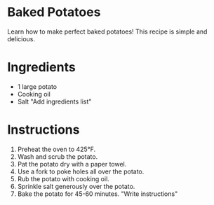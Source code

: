# Baked Potatoes

Learn how to make perfect baked potatoes! This recipe is simple and delicious.

# Ingredients

- 1 large potato
- Cooking oil
- Salt
  "Add ingredients list"

# Instructions

1. Preheat the oven to 425°F.
2. Wash and scrub the potato.
3. Pat the potato dry with a paper towel.
4. Use a fork to poke holes all over the potato.
5. Rub the potato with cooking oil.
6. Sprinkle salt generously over the potato.
7. Bake the potato for 45-60 minutes.
   "Write instructions"
